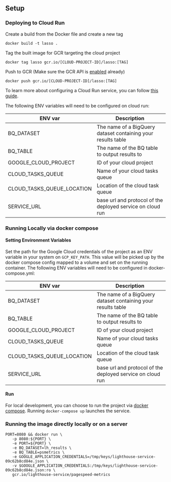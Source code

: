 ## Setup

### Deploying to Cloud Run

Create a build from the Docker file and create a new tag

`docker build -t lasso .`

Tag the built image for GCR targeting the cloud project

`docker tag lasso gcr.io/[CLOUD-PROJECT-ID]/lasso:[TAG]`

Push to GCR (Make sure the GCR API is [enabled](https://console.cloud.google.com/apis/api/containerregistry.googleapis.com/overview) already)

`docker push gcr.io/[CLOUD-PROJECT-ID]/lasso:[TAG]`

To learn more about configuring a Cloud Run service, you can follow [this guide](https://cloud.google.com/run/docs/deploying). 

The following ENV variables will need to be configured on cloud run:

| ENV var  | Description |
| ------------- | ------------- |
| BQ_DATASET  | The name of a BigQuery dataset containing your results table |
| BQ_TABLE  | The name of the BQ table to output results to |
| GOOGLE_CLOUD_PROJECT  | ID of your cloud project |
| CLOUD_TASKS_QUEUE  | Name of your cloud tasks queue |
| CLOUD_TASKS_QUEUE_LOCATION  | Location of the cloud task queue |
| SERVICE_URL  | base url and protocol of the deployed service on cloud run |


### Running Locally via docker compose

#### Setting Environment Variables

Set the path for the Google Cloud credentials of the project as an ENV variable in your system on `GCP_KEY_PATH`. This value will be picked up by the docker compose config mapped to a volume and set on the running container. The following ENV variables will need to be configured in docker-compose.yml:

| ENV var  | Description |
| ------------- | ------------- |
| BQ_DATASET  | The name of a BigQuery dataset containing your results table |
| BQ_TABLE  | The name of the BQ table to output results to |
| GOOGLE_CLOUD_PROJECT  | ID of your cloud project |
| CLOUD_TASKS_QUEUE  | Name of your cloud tasks queue |
| CLOUD_TASKS_QUEUE_LOCATION  | Location of the cloud task queue |
| SERVICE_URL  | base url and protocol of the deployed service on cloud run |

#### Run

For local development, you can choose to run the project via [docker compose](https://cloud.google.com/community/tutorials/cloud-run-local-dev-docker-compose). Running `docker-compose up` launches the service.

### Running the image directly locally or on a server

```
PORT=8080 && docker run \
   -p 8080:${PORT} \
   -e PORT=${PORT} \
   -e BQ_DATASET=lh_results \
   -e BQ_TABLE=psmetrics \
   -e GOOGLE_APPLICATION_CREDENTIALS=/tmp/keys/lighthouse-service-09c62b8cd84e.json \
   -v $GOOGLE_APPLICATION_CREDENTIALS:/tmp/keys/lighthouse-service-09c62b8cd84e.json:ro \
   gcr.io/lighthouse-service/pagespeed-metrics
```